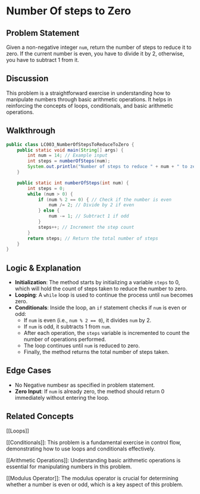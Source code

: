 # Number Of steps to Zero

## Problem Statement
Given a non-negative integer `num`, return the number of steps to reduce it to zero. If the current number is even, you have to divide it by 2, otherwise, you have to subtract 1 from it.

## Discussion
This problem is a straightforward exercise in understanding how to manipulate numbers through basic arithmetic operations. It helps in reinforcing the concepts of loops, conditionals, and basic arithmetic operations.

## Walkthrough
```java
public class LC003_NumberOfStepsToReduceToZero {
    public static void main(String[] args) {
        int num = 14; // Example input
        int steps = numberOfSteps(num);
        System.out.println("Number of steps to reduce " + num + " to zero: " + steps);
    }

    public static int numberOfSteps(int num) {
        int steps = 0;
        while (num > 0) {
            if (num % 2 == 0) { // Check if the number is even
                num /= 2; // Divide by 2 if even
            } else {
                num -= 1; // Subtract 1 if odd
            }
            steps++; // Increment the step count
        }
        return steps; // Return the total number of steps
    }
}
```
## Logic & Explanation
- **Initialization**: The method starts by initializing a variable `steps` to 0, which will hold the count of steps taken to reduce the number to zero.
- **Looping**: A `while` loop is used to continue the process until `num` becomes zero.
- **Conditionals**: Inside the loop, an `if` statement checks if `num` is even or odd:
  - If `num` is even (i.e., `num % 2 == 0`), it divides `num` by 2.
  - If `num` is odd, it subtracts 1 from `num`.
  - After each operation, the `steps` variable is incremented to count the number of operations performed.
  - The loop continues until `num` is reduced to zero.
  - Finally, the method returns the total number of steps taken.
  
## Edge Cases
- No Negative numbesr as specified in problem statement.
- **Zero Input**: If `num` is already zero, the method should return 0 immediately without entering the loop.

## Related Concepts
[[Loops]]

[[Conditionals]]: This problem is a fundamental exercise in control flow, demonstrating how to use loops and conditionals effectively.

[[Arithmetic Operations]]: Understanding basic arithmetic operations is essential for manipulating numbers in this problem.

[[Modulus Operator]]: The modulus operator is crucial for determining whether a number is even or odd, which is a key aspect of this problem.
